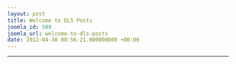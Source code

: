 ```yaml
---
layout: post
title: Welcome to DLS Posts
joomla_id: 589
joomla_url: welcome-to-dls-posts
date: 2012-04-30 00:56:21.000000000 +00:00
---
```

* * *
